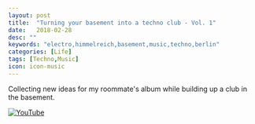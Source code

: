 ```yaml
---
layout: post
title:  "Turning your basement into a techno club - Vol. 1"
date:   2018-02-28
desc: ""
keywords: "electro,himmelreich,basement,music,techno,berlin"
categories: [Life]
tags: [Techno,Music]
icon: icon-music
---
```


Collecting new ideas for my roommate's album while building up a club in the basement.

[![YouTube](https://img.youtube.com/vi/gC7PjsodGAM/0.jpg)](https://www.youtube.com/watch?v=gC7PjsodGAM)
